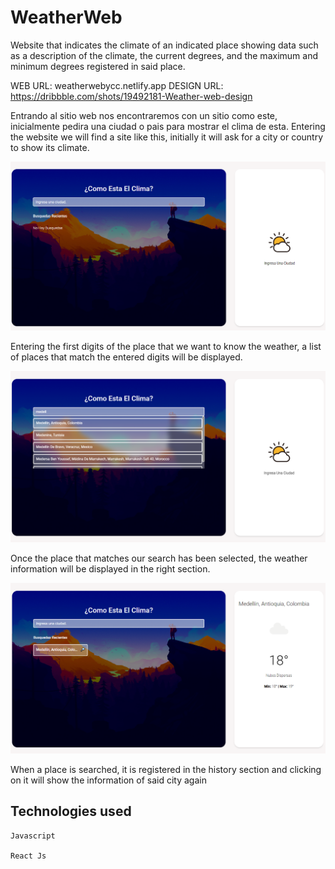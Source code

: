# WeatherWeb

Website that indicates the climate of an indicated place showing data such as a description of the climate, the current degrees, and the maximum and minimum degrees registered in said place.

WEB URL: weatherwebycc.netlify.app
DESIGN URL: https://dribbble.com/shots/19492181-Weather-web-design

Entrando al sitio web nos encontraremos con un sitio como este, inicialmente pedira una ciudad o pais para mostrar el clima de esta.
Entering the website we will find a site like this, initially it will ask for a city or country to show its climate.

![image-text](https://github.com/yaidercc/REACT-WeatherWeb/blob/master/src/assets/design/home.PNG)

Entering the first digits of the place that we want to know the weather, a list of places that match the entered digits will be displayed.

![image-text](https://github.com/yaidercc/REACT-WeatherWeb/blob/master/src/assets/design/busqueda.PNG)

Once the place that matches our search has been selected, the weather information will be displayed in the right section.

![image-text](https://github.com/yaidercc/REACT-WeatherWeb/blob/master/src/assets/design/clima.PNG)


When a place is searched, it is registered in the history section and clicking on it will show the information of said city again

## Technologies used

    Javascript
    
    React Js


